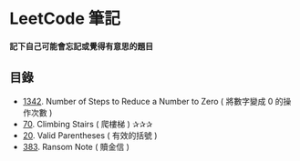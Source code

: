 # LeetCode 筆記

#### 記下自己可能會忘記或覺得有意思的題目

## 目錄

* [1342](1342.md). Number of Steps to Reduce a Number to Zero ( 將數字變成 0 的操作次數 )
* [70](70.md). Climbing Stairs ( 爬樓梯 ) ✰✰✰
* [20](20.md). Valid Parentheses ( 有效的括號 )
* [383](383.md). Ransom Note ( 贖金信 )
